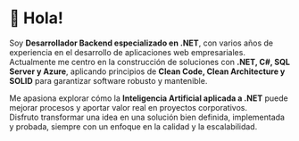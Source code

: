 # 👋 Hola!

Soy **Desarrollador Backend especializado en .NET**, con varios años de experiencia en el desarrollo de aplicaciones web empresariales.  
Actualmente me centro en la construcción de soluciones con **.NET, C#, SQL Server y Azure**, aplicando principios de **Clean Code, Clean Architecture y SOLID** para garantizar software robusto y mantenible.  

Me apasiona explorar cómo la **Inteligencia Artificial aplicada a .NET** puede mejorar procesos y aportar valor real en proyectos corporativos.  
Disfruto transformar una idea en una solución bien definida, implementada y probada, siempre con un enfoque en la calidad y la escalabilidad.  

